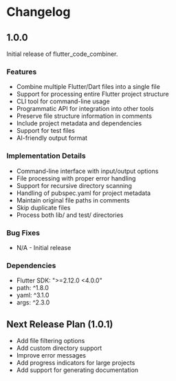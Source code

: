 # Changelog

## 1.0.0

Initial release of flutter_code_combiner.

### Features
* Combine multiple Flutter/Dart files into a single file
* Support for processing entire Flutter project structure
* CLI tool for command-line usage
* Programmatic API for integration into other tools
* Preserve file structure information in comments
* Include project metadata and dependencies
* Support for test files
* AI-friendly output format

### Implementation Details
* Command-line interface with input/output options
* File processing with proper error handling
* Support for recursive directory scanning
* Handling of pubspec.yaml for project metadata
* Maintain original file paths in comments
* Skip duplicate files
* Process both lib/ and test/ directories

### Bug Fixes
* N/A - Initial release

### Dependencies
* Flutter SDK: ">=2.12.0 <4.0.0"
* path: ^1.8.0
* yaml: ^3.1.0
* args: ^2.3.0

## Next Release Plan (1.0.1)
* Add file filtering options
* Add custom directory support
* Improve error messages
* Add progress indicators for large projects
* Add support for generating documentation
